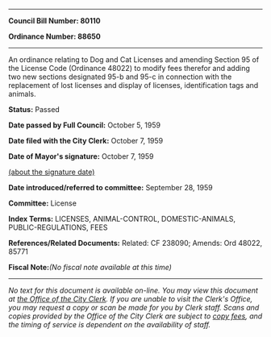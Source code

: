 

********

**Council Bill Number: 80110**
   
**Ordinance Number: 88650**
********

 An ordinance relating to Dog and Cat Licenses and amending Section 95 of the License Code (Ordinance 48022) to modify fees therefor and adding two new sections designated 95-b and 95-c in connection with the replacement of lost licenses and display of licenses, identification tags and animals.

**Status:** Passed
   
**Date passed by Full Council:** October 5, 1959
   
**Date filed with the City Clerk:** October 7, 1959
   
**Date of Mayor's signature:** October 7, 1959
   
[(about the signature date)](/~public/approvaldate.htm)
   
   
   
**Date introduced/referred to committee:** September 28, 1959
   
**Committee:** License
   
   
**Index Terms:** LICENSES, ANIMAL-CONTROL, DOMESTIC-ANIMALS, PUBLIC-REGULATIONS, FEES

**References/Related Documents:** Related: CF 238090; Amends: Ord 48022, 85771

**Fiscal Note:**_(No fiscal note available at this time)_
********

_No text for this document is available on-line. You may view this document at [the Office of the City Clerk](http://www.seattle.gov/leg/clerk/contactUs.htm). If you are unable to visit the Clerk's Office, you may request a copy or scan be made for you by Clerk staff. Scans and copies provided by the Office of the City Clerk are subject to [copy fees](http://clerk.seattle.gov/~public/clerkfees.htm), and the timing of service is dependent on the availability of staff._

